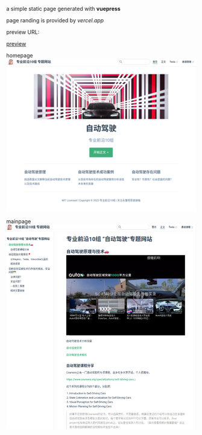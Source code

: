 

a simple static page generated with **vuepress**

page randing is provided by *vercel.app*

preview URL:

[preview](vuepress-test-six.vercel.app)

homepage
![homepage](./pic/page0.png)


mainpage
![mainpage](./pic/page1.png)



